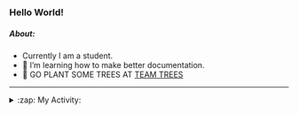 ### Hello World!

##### About:
- Currently I am a student.
- 🌱 I’m learning how to make better documentation.
- 🌱 GO PLANT SOME TREES AT [TEAM TREES](https://teamtrees.org/)

---
<details>
  <summary>:zap: My Activity:</summary>
  
<!--START_SECTION:waka-->
![Code Time](http://img.shields.io/badge/Code%20Time-1%2C231%20hrs%205%20mins-blue)

**I'm a Night 🦉** 

```text
🌞 Morning                1980 commits        ███░░░░░░░░░░░░░░░░░░░░░░   10.23 % 
🌆 Daytime                6522 commits        ████████░░░░░░░░░░░░░░░░░   33.68 % 
🌃 Evening                5565 commits        ███████░░░░░░░░░░░░░░░░░░   28.74 % 
🌙 Night                  5295 commits        ███████░░░░░░░░░░░░░░░░░░   27.35 % 
```
📅 **I'm Most Productive on Wednesday** 

```text
Monday                   2690 commits        ███░░░░░░░░░░░░░░░░░░░░░░   13.89 % 
Tuesday                  2671 commits        ███░░░░░░░░░░░░░░░░░░░░░░   13.80 % 
Wednesday                4535 commits        ██████░░░░░░░░░░░░░░░░░░░   23.42 % 
Thursday                 2541 commits        ███░░░░░░░░░░░░░░░░░░░░░░   13.12 % 
Friday                   2060 commits        ███░░░░░░░░░░░░░░░░░░░░░░   10.64 % 
Saturday                 1660 commits        ██░░░░░░░░░░░░░░░░░░░░░░░   08.57 % 
Sunday                   3205 commits        ████░░░░░░░░░░░░░░░░░░░░░   16.55 % 
```


📊 **This Week I Spent My Time On** 

```text
🔥 Editors: 
IntelliJ                 10 hrs 27 mins      █████████████████████████   100.00 % 

🐱‍💻 Projects: 
mysql-java               2 hrs 40 mins       ██████░░░░░░░░░░░░░░░░░░░   25.64 % 
music-api                2 hrs 30 mins       ██████░░░░░░░░░░░░░░░░░░░   23.92 % 
rest-api-example         2 hrs 17 mins       █████░░░░░░░░░░░░░░░░░░░░   21.97 % 
java-springboot-projects 1 hr 12 mins        ███░░░░░░░░░░░░░░░░░░░░░░   11.53 % 
movie                    45 mins             ██░░░░░░░░░░░░░░░░░░░░░░░   07.24 % 
```


 Last Updated on 12/10/2023 14:11:21 UTC
<!--END_SECTION:waka-->
</details>
